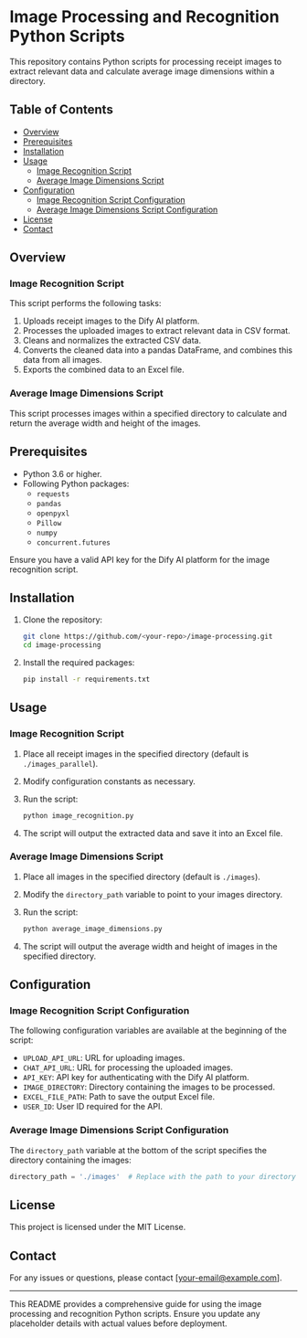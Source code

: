 # Image Processing and Recognition Python Scripts

This repository contains Python scripts for processing receipt images to extract relevant data and calculate average image dimensions within a directory.

## Table of Contents
- [Overview](#overview)
- [Prerequisites](#prerequisites)
- [Installation](#installation)
- [Usage](#usage)
  - [Image Recognition Script](#image-recognition-script)
  - [Average Image Dimensions Script](#average-image-dimensions-script)
- [Configuration](#configuration)
  - [Image Recognition Script Configuration](#image-recognition-script-configuration)
  - [Average Image Dimensions Script Configuration](#average-image-dimensions-script-configuration)
- [License](#license)
- [Contact](#contact)

## Overview

### Image Recognition Script
This script performs the following tasks:
1. Uploads receipt images to the Dify AI platform.
2. Processes the uploaded images to extract relevant data in CSV format.
3. Cleans and normalizes the extracted CSV data.
4. Converts the cleaned data into a pandas DataFrame, and combines this data from all images.
5. Exports the combined data to an Excel file.

### Average Image Dimensions Script
This script processes images within a specified directory to calculate and return the average width and height of the images.

## Prerequisites

- Python 3.6 or higher.
- Following Python packages:
  - `requests`
  - `pandas`
  - `openpyxl`
  - `Pillow`
  - `numpy`
  - `concurrent.futures`

Ensure you have a valid API key for the Dify AI platform for the image recognition script.

## Installation

1. Clone the repository:
    ```sh
    git clone https://github.com/<your-repo>/image-processing.git
    cd image-processing
    ```

2. Install the required packages:
    ```sh
    pip install -r requirements.txt
    ```

## Usage

### Image Recognition Script

1. Place all receipt images in the specified directory (default is `./images_parallel`).
2. Modify configuration constants as necessary.
3. Run the script:
    ```sh
    python image_recognition.py
    ```

4. The script will output the extracted data and save it into an Excel file.

### Average Image Dimensions Script

1. Place all images in the specified directory (default is `./images`).
2. Modify the `directory_path` variable to point to your images directory.
3. Run the script:
    ```sh
    python average_image_dimensions.py
    ```

4. The script will output the average width and height of images in the specified directory.

## Configuration

### Image Recognition Script Configuration

The following configuration variables are available at the beginning of the script:
- `UPLOAD_API_URL`: URL for uploading images.
- `CHAT_API_URL`: URL for processing the uploaded images.
- `API_KEY`: API key for authenticating with the Dify AI platform.
- `IMAGE_DIRECTORY`: Directory containing the images to be processed.
- `EXCEL_FILE_PATH`: Path to save the output Excel file.
- `USER_ID`: User ID required for the API.

### Average Image Dimensions Script Configuration

The `directory_path` variable at the bottom of the script specifies the directory containing the images:
```python
directory_path = './images'  # Replace with the path to your directory containing images
```

## License

This project is licensed under the MIT License.

## Contact

For any issues or questions, please contact [your-email@example.com].

---

This README provides a comprehensive guide for using the image processing and recognition Python scripts. Ensure you update any placeholder details with actual values before deployment.